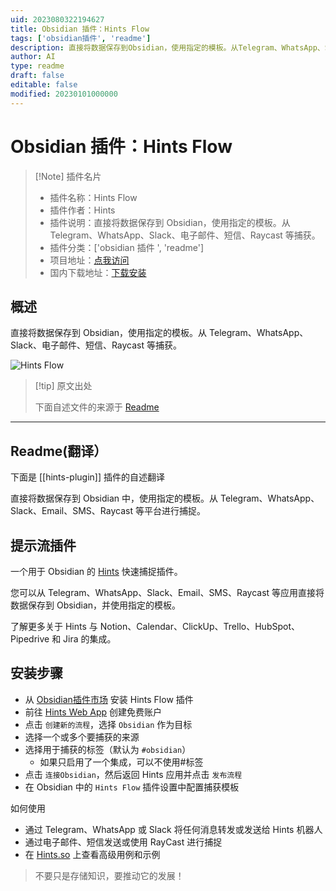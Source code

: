```yaml
---
uid: 2023080322194627
title: Obsidian 插件：Hints Flow
tags: ['obsidian插件', 'readme']
description: 直接将数据保存到Obsidian，使用指定的模板。从Telegram、WhatsApp、Slack、电子邮件、短信、Raycast等捕获。
author: AI
type: readme
draft: false
editable: false
modified: 20230101000000
---
```


# Obsidian 插件：Hints Flow

> [!Note] 插件名片
> - 插件名称：Hints Flow
> - 插件作者：Hints
> - 插件说明：直接将数据保存到 Obsidian，使用指定的模板。从 Telegram、WhatsApp、Slack、电子邮件、短信、Raycast 等捕获。
> - 插件分类：['obsidian 插件 ', 'readme']
> - 项目地址：[点我访问](https://github.com/slpbx/obsidian-plugin)
> - 国内下载地址：[下载安装](https://pkmer.cn/products/plugin/pluginMarket/?hints-plugin)

## 概述

直接将数据保存到 Obsidian，使用指定的模板。从 Telegram、WhatsApp、Slack、电子邮件、短信、Raycast 等捕获。

![Hints Flow](https://cdn.pkmer.cn/covers/hints-plugin_new.gif!pkmer)

> [!tip] 原文出处
>
>下面自述文件的来源于 [Readme](https://ghproxy.net/https://raw.githubusercontent.com/slpbx/obsidian-plugin/master/README.md)
>

---

## Readme(翻译）

下面是 [[hints-plugin]] 插件的自述翻译

直接将数据保存到 Obsidian 中，使用指定的模板。从 Telegram、WhatsApp、Slack、Email、SMS、Raycast 等平台进行捕捉。

## 提示流插件

一个用于 Obsidian 的 [Hints](https://hints.so/) 快速捕捉插件。

您可以从 Telegram、WhatsApp、Slack、Email、SMS、Raycast 等应用直接将数据保存到 Obsidian，并使用指定的模板。

了解更多关于 Hints 与 Notion、Calendar、ClickUp、Trello、HubSpot、Pipedrive 和 Jira 的集成。

## 安装步骤

- 从 [Obsidian插件市场](https://obsidian.md/plugins?id=hints-plugin) 安装 Hints Flow 插件
- 前往 [Hints Web App](https://i.hints.so/) 创建免费账户
- 点击 `创建新的流程`，选择 `Obsidian` 作为目标
- 选择一个或多个要捕获的来源
- 选择用于捕获的标签（默认为 `#obsidian`）
	- 如果只启用了一个集成，可以不使用#标签
- 点击 `连接Obsidian`，然后返回 Hints 应用并点击 `发布流程`
- 在 Obsidian 中的 `Hints Flow` 插件设置中配置捕获模板

如何使用

- 通过 Telegram、WhatsApp 或 Slack 将任何消息转发或发送给 Hints 机器人
- 通过电子邮件、短信发送或使用 RayCast 进行捕捉
- 在 [Hints.so](https://hints.so/flows) 上查看高级用例和示例

> 不要只是存储知识，要推动它的发展！